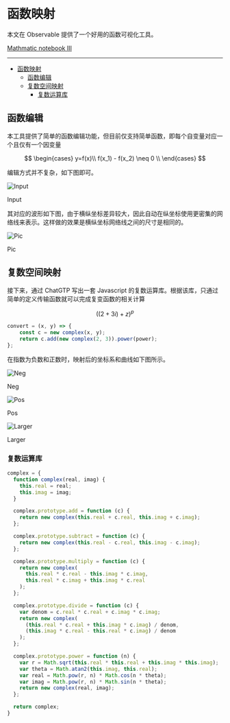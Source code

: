 # 函数映射

本文在 Observable 提供了一个好用的函数可视化工具。

[Mathmatic notebook III](https://observablehq.com/@listenzcc/mathmatic-notebook-iii "Mathmatic notebook III")

---

-   [函数映射](#函数映射)
    -   [函数编辑](#函数编辑)
    -   [复数空间映射](#复数空间映射)
        -   [复数运算库](#复数运算库)

## 函数编辑

本工具提供了简单的函数编辑功能，但目前仅支持简单函数，即每个自变量对应一个且仅有一个因变量

$$
\begin{cases}
y=f(x)\\
f(x_1) - f(x_2) \neq 0 \\
\end{cases}
$$

编辑方式并不复杂，如下图即可。

![Input](%E5%87%BD%E6%95%B0%E6%98%A0%E5%B0%84%20697bac71a83e4d4aabc2ded37ce2aba1/Untitled.png)

Input

其对应的波形如下图，由于横纵坐标差异较大，因此自动在纵坐标使用更密集的网络线来表示。这样做的效果是横纵坐标网络线之间的尺寸是相同的。

![Pic](%E5%87%BD%E6%95%B0%E6%98%A0%E5%B0%84%20697bac71a83e4d4aabc2ded37ce2aba1/Untitled%201.png)

Pic

## 复数空间映射

接下来，通过 ChatGTP 写出一套 Javascript 的复数运算库。根据该库，只通过简单的定义传输函数就可以完成复变函数的相关计算

$$
((2+3i)+z)^p
$$

```jsx
convert = (x, y) => {
    const c = new complex(x, y);
    return c.add(new complex(2, 3)).power(power);
};
```

在指数为负数和正数时，映射后的坐标系和曲线如下图所示。

![Neg](%E5%87%BD%E6%95%B0%E6%98%A0%E5%B0%84%20697bac71a83e4d4aabc2ded37ce2aba1/Untitled%202.png)

Neg

![Pos](%E5%87%BD%E6%95%B0%E6%98%A0%E5%B0%84%20697bac71a83e4d4aabc2ded37ce2aba1/Untitled%203.png)

Pos

![Larger](%E5%87%BD%E6%95%B0%E6%98%A0%E5%B0%84%20697bac71a83e4d4aabc2ded37ce2aba1/Untitled%204.png)

Larger

### 复数运算库

```jsx
complex = {
  function complex(real, imag) {
    this.real = real;
    this.imag = imag;
  }

  complex.prototype.add = function (c) {
    return new complex(this.real + c.real, this.imag + c.imag);
  };

  complex.prototype.subtract = function (c) {
    return new complex(this.real - c.real, this.imag - c.imag);
  };

  complex.prototype.multiply = function (c) {
    return new complex(
      this.real * c.real - this.imag * c.imag,
      this.real * c.imag + this.imag * c.real
    );
  };

  complex.prototype.divide = function (c) {
    var denom = c.real * c.real + c.imag * c.imag;
    return new complex(
      (this.real * c.real + this.imag * c.imag) / denom,
      (this.imag * c.real - this.real * c.imag) / denom
    );
  };

  complex.prototype.power = function (n) {
    var r = Math.sqrt(this.real * this.real + this.imag * this.imag);
    var theta = Math.atan2(this.imag, this.real);
    var real = Math.pow(r, n) * Math.cos(n * theta);
    var imag = Math.pow(r, n) * Math.sin(n * theta);
    return new complex(real, imag);
  };

  return complex;
}
```
